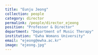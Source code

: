 ```yaml
---
title: "Eunju Jeong"
collection: people
category: director
permalink: /people/director_ejeong
position: "Professor & Director"
department: "Department of Music Therapy"
institution: "Ewha Womans University"
email: "ejeong@ewha.ac.kr"
image: "ejeong.jpg"
---
```


